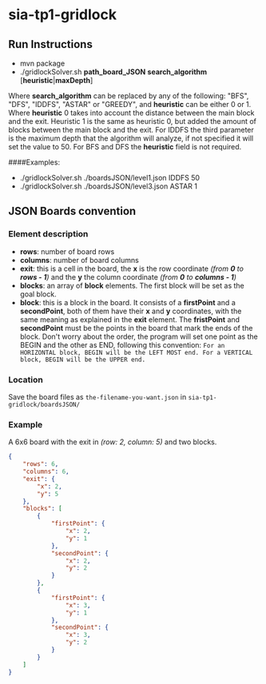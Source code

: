# sia-tp1-gridlock

## Run Instructions
*    mvn package
*    ./gridlockSolver.sh **path_board_JSON** **search_algorithm** [**heuristic**|**maxDepth**]

Where **search_algorithm** can be replaced by any of the following: "BFS", "DFS", "IDDFS", "ASTAR" or "GREEDY", 
and **heuristic** can be either 0 or 1. Where **heuristic** 0 takes into account the distance between the main block and
 the exit. Heuristic 1 is the same as heuristic 0, but added the amount of blocks between the main block and the exit. 
 For IDDFS the third parameter is the maximum depth that the algorithm will analyze, if not specified it will set the 
 value to 50. For BFS and DFS the **heuristic** field is not required.
 
####Examples:
* ./gridlockSolver.sh ./boardsJSON/level1.json IDDFS 50
* ./gridlockSolver.sh ./boardsJSON/level3.json ASTAR 1
 

## JSON Boards convention
### Element description
* **rows**: number of board rows
* **columns**: number of board columns
* **exit**: this is a cell in the board, the **x** is the row coordinate _(from **0** to **rows - 1**)_ and the **y** 
the column coordinate _(from **0** to **columns - 1**)_
* **blocks**: an array of **block** elements. The first block will be set as the goal block.
* **block**: this is a block in the board. It consists of a **firstPoint** and a **secondPoint**, both of them have 
their **x** and **y** coordinates, with the same meaning as explained in the **exit** element. The **fristPoint** 
and **secondPoint** must be the points in the board that mark the ends of the block. Don't worry about the order, the 
program will set one point as the BEGIN and the other as END, following this convention: 
```For an HORIZONTAL block, BEGIN will be the LEFT MOST end. For a VERTICAL block, BEGIN will be the UPPER end.```

### Location
Save the board files as ```the-filename-you-want.json``` in ```sia-tp1-gridlock/boardsJSON/```

### Example
A 6x6 board with the exit in _(row: 2, column: 5)_ and two blocks.
```JSON
{
	"rows": 6,
	"columns": 6,
	"exit": {
		"x": 2,
		"y": 5
	},
	"blocks": [
		{
			"firstPoint": {
				"x": 2,
				"y": 1
			},
			"secondPoint": {
				"x": 2,
				"y": 2
			}
		},
		{
			"firstPoint": {
				"x": 3,
				"y": 1
			},
			"secondPoint": {
				"x": 3,
				"y": 2
			}
		}
	]
}

